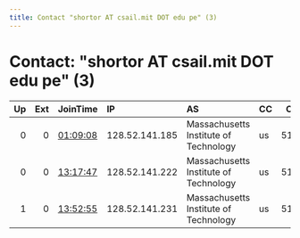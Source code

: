 ```yaml
---
title: Contact "shortor AT csail.mit DOT edu pe" (3)
---
```


# Contact: "shortor AT csail.mit DOT edu pe" (3)

|   Up |   Ext | JoinTime                                                                                            | IP             | AS                                    | CC   |   ORp |   Dirp | OS    | Version   | Nickname    |   eFamMembers |
|-----:|------:|:----------------------------------------------------------------------------------------------------|:---------------|:--------------------------------------|:-----|------:|-------:|:------|:----------|:------------|--------------:|
|    0 |     0 | [01:09:08](https://metrics.torproject.org/rs.html#details/48ED144B7B50269EB5E5571AC6194586C52FCB1F) | 128.52.141.185 | Massachusetts Institute of Technology | us   |  5101 |   7101 | Linux | 0.4.2.7   | ShorTorExit |             1 |
|    0 |     0 | [13:17:47](https://metrics.torproject.org/rs.html#details/855C34BD3AE50E67B44A54F76A0D18326A220647) | 128.52.141.222 | Massachusetts Institute of Technology | us   |  5101 |   7101 | Linux | 0.4.2.7   | ShorTorExit |             1 |
|    1 |     0 | [13:52:55](https://metrics.torproject.org/rs.html#details/293BD6BB5957217D65DB7EA11450CD9618CE2041) | 128.52.141.231 | Massachusetts Institute of Technology | us   |  5101 |   7101 | Linux | 0.4.2.7   | ShorTorExit |             1 |
